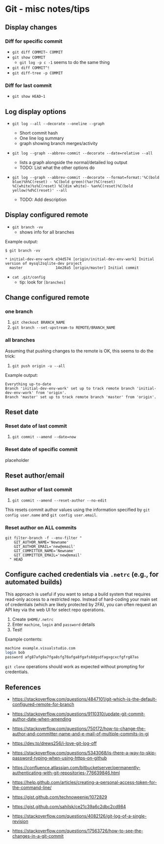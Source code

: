 # Git - misc notes/tips

## Display changes

### Diff for specific commit

- `git diff COMMIT~ COMMIT`
- `git show COMMIT`
  - `git log -p c -1` seems to do the same thing
- `git diff COMMIT^!`
- `git diff-tree -p COMMIT`

### Diff for last commit

- `git show HEAD~1`

## Log display options

- `git log --all --decorate --oneline --graph`
  - Short commit hash
  - One line log summary
  - graph showing branch merges/activity

- `git log --graph --abbrev-commit --decorate --date=relative --all`
  - lists a graph alongside the normal/detailed log output
  - TODO: List what the other options do

- `git log --graph --abbrev-commit --decorate --format=format:'%C(bold blue)%h%C(reset) - %C(bold green)(%ar)%C(reset) %C(white)%s%C(reset) %C(dim white)- %an%C(reset)%C(bold yellow)%d%C(reset)' --all`
  - TODO: Add description

## Display configured remote

- `git branch -vv`
  - shows info for all branches

Example output:

`$ git branch -vv`

```shell
* initial-dev-env-work e34d574 [origin/initial-dev-env-work] Initial version of mysql2sqlite-dev project
  master               14e28a5 [origin/master] Initial commit
```

- `cat .git/config`
  - tip: look for `[branches]`

## Change configured remote

### one branch

1. `git checkout BRANCH_NAME`
1. `git branch --set-upstream-to REMOTE/BRANCH_NAME`

### all branches

Assuming that pushing changes to the remote is OK, this seems to do the trick:

1. `git push origin -u --all`

Example output:

```shell
Everything up-to-date
Branch 'initial-dev-env-work' set up to track remote branch 'initial-dev-env-work' from 'origin'.
Branch 'master' set up to track remote branch 'master' from 'origin'.

```

## Reset date

### Reset date of last commit

1. `git commit --amend --date=now`

### Reset date of specific commit

placeholder

## Reset author/email

### Reset author of last commit

1. `git commit --amend --reset-author --no-edit`

This resets commit author values using the information specified by
`git config user.name` and `git config user.email`.

### Reset author on ALL commits

```shell
git filter-branch -f --env-filter "
    GIT_AUTHOR_NAME='Newname'
    GIT_AUTHOR_EMAIL='new@email'
    GIT_COMMITTER_NAME='Newname'
    GIT_COMMITTER_EMAIL='new@email'
  " HEAD
```

## Configure cached credentials via `.netrc` (e.g., for automated builds)

This approach is useful if you want to setup a build system that requires
read-only access to a restricted repo. Instead of hard-coding your main
set of credentials (which are likely protected by 2FA), you can often
request an API key via the web UI for select repo operations.

1. Create `$HOME/.netrc`
1. Enter `machine`, `login` and `password` details
1. Test!

Example contents:

```bash
machine example.visualstudio.com
login bob
password afg87afg8a7fga8sfg78afga8fgafs8dgsdfagxgcxcfgfrg87as
```

`git clone` operations should work as expected without prompting for
credentials.

## References

- <https://stackoverflow.com/questions/4847101/git-which-is-the-default-configured-remote-for-branch>
- <https://stackoverflow.com/questions/9110310/update-git-commit-author-date-when-amending>
- <https://stackoverflow.com/questions/750172/how-to-change-the-author-and-committer-name-and-e-mail-of-multiple-commits-in-gi>
- <https://dev.to/drews256/i-love-git-log-off>

- <https://stackoverflow.com/questions/5343068/is-there-a-way-to-skip-password-typing-when-using-https-on-github>
- <https://confluence.atlassian.com/bitbucketserver/permanently-authenticating-with-git-repositories-776639846.html>
- <https://help.github.com/articles/creating-a-personal-access-token-for-the-command-line/>
- <https://gist.github.com/technoweenie/1072829>
- <https://gist.github.com/sahilsk/ce21c39a6c2dbc2cd984>

- <https://stackoverflow.com/questions/4082126/git-log-of-a-single-revision>
- <https://stackoverflow.com/questions/17563726/how-to-see-the-changes-in-a-git-commit>
